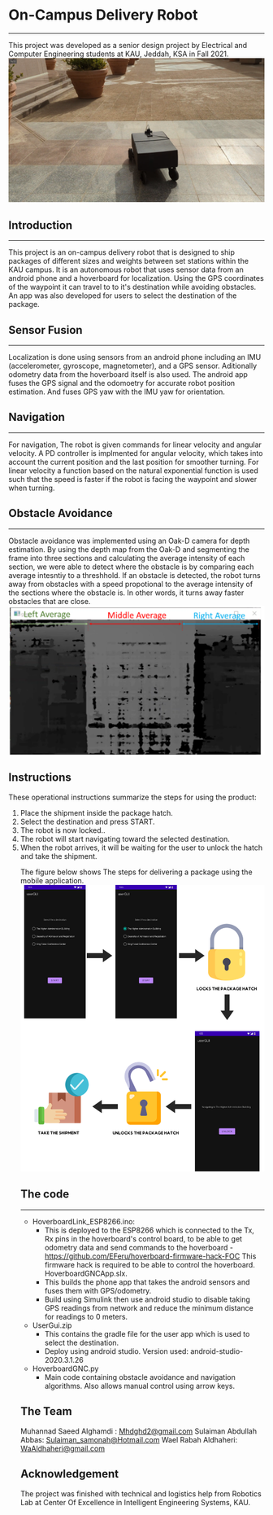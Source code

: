 # On-Campus Delivery Robot
_____  

This project was developed as a senior design project by Electrical and Computer Engineering students at KAU, Jeddah, KSA in Fall 2021.  
![Alt text](Journey.png)


## Introduction
_____  

This project is an on-campus delivery robot that is designed to ship packages of different sizes and weights between set stations within the KAU campus. It is an autonomous robot that uses sensor data from an android phone and a hoverboard for localization. Using the GPS coordinates of the waypoint it can travel to to it's destination while avoiding obstacles. An app was also developed for users to select the destination of the package.



## Sensor Fusion
_____  
Localization is done using sensors from an android phone including an IMU (accelerometer, gyroscope, magnetometer), and a GPS sensor. Aditionally odometry data from the hoverboard itself is also used. The android app fuses the GPS signal and the odomoetry for accurate robot position estimation. And fuses GPS yaw with the IMU yaw for orientation.  

## Navigation
_____  
For navigation, The robot is given commands for linear velocity and angular velocity. A PD controller is implmented for angular velocity, which takes into account the current position and the last position for smoother turning. For linear velocity a function based on the natural exponential function is used such that the speed is faster if the robot is facing the waypoint and slower when turning.

## Obstacle Avoidance
_____  
Obstacle avoidance was implemented using an Oak-D camera for depth estimation. By using the depth map from the Oak-D and segmenting the frame into three sections and calculating the average intensity of each section, we were able to detect where the obstacle is by comparing each average intesntiy to a threshhold. If an obstacle is detected, the robot turns away from obstacles with a speed propotional to the average intensity of the sections where the obstacle is. In other words, it turns away faster obstacles that are close. 
![Alt text](Sections1.png)


## Instructions
These operational instructions summarize the steps for using the product:
<ol>
  <li>	Place the shipment inside the package hatch.</li>
  <li>	Select the destination and press START.</li>
  <li>	The robot is now locked..</li>
  <li>	The robot will start navigating toward the selected destination.</li>
  <li>	When the robot arrives, it will be waiting for the user to unlock the hatch and take the shipment.</li>
  
The figure below shows The steps for delivering a package using the mobile application.
![The steps for delivering a package using the mobile application](Lock.png)

## The code
____  
- HoverboardLink_ESP8266.ino:
  - This is deployed to the ESP8266 which is connected to the Tx, Rx pins in the hoverboard's control board, to be able to get odometry data and send commands to the hoverboard
  -https://github.com/EFeru/hoverboard-firmware-hack-FOC This firmware hack is required to be able to control the hoverboard.
  HoverboardGNCApp.slx.
  - This builds the phone app that takes the android sensors and fuses them with GPS/odometry.
  - Build using Simulink then use android studio to disable taking GPS readings from network and reduce the minimum distance for readings to 0 meters.
- UserGui.zip
  - This contains the gradle file for the user app which is used to select the destination.
  - Deploy using android studio. Version used: android-studio-2020.3.1.26
- HoverboardGNC.py
  - Main code containing obstacle avoidance and navigation algorithms. Also allows manual control using arrow keys. 

## The Team
Muhannad Saeed Alghamdi	: Mhdghd2@gmail.com 
Sulaiman Abdullah Abbas: Sulaiman_samonah@Hotmail.com 
Wael Rabah Aldhaheri: WaAldhaheri@gmail.com

## Acknowledgement
The project was finished with technical and logistics help from Robotics Lab at Center Of Excellence in Intelligent Engineering Systems, KAU.    

